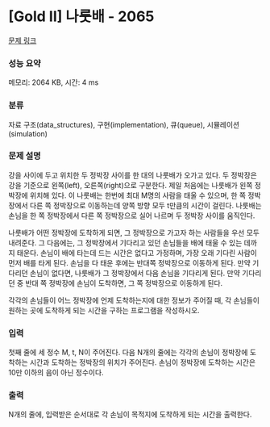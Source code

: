 # [Gold II] 나룻배 - 2065 

[문제 링크](https://www.acmicpc.net/problem/2065) 

### 성능 요약

메모리: 2064 KB, 시간: 4 ms

### 분류

자료 구조(data_structures), 구현(implementation), 큐(queue), 시뮬레이션(simulation)

### 문제 설명

<p>강을 사이에 두고 위치한 두 정박장 사이를 한 대의 나룻배가 오가고 있다. 두 정박장은 강을 기준으로 왼쪽(left), 오른쪽(right)으로 구분한다. 제일 처음에는 나룻배가 왼쪽 정박장에 위치해 있다. 이 나룻배는 한번에 최대 M명의 사람을 태울 수 있으며, 한 쪽 정박장에서 다른 쪽 정박장으로 이동하는데 양쪽 방향 모두 t만큼의 시간이 걸린다. 나룻배는 손님을 한 쪽 정박장에서 다른 쪽 정박장으로 실어 나르며 두 정박장 사이를 움직인다.</p>

<p>나룻배가 어떤 정박장에 도착하게 되면, 그 정박장으로 가고자 하는 사람들을 우선 모두 내려준다. 그 다음에는, 그 정박장에서 기다리고 있던 손님들을 배에 태울 수 있는 데까지 태운다. 손님이 배에 타는데 드는 시간은 없다고 가정하며, 가장 오래 기다린 사람이 먼저 배를 타게 된다. 손님을 다 태운 후에는 반대쪽 정박장으로 이동하게 된다. 만약 기다리던 손님이 없다면, 나룻배가 그 정박장에서 다음 손님을 기다리게 된다. 만약 기다리던 중 반대 쪽 정박장에 손님이 도착하면, 그 쪽 정박장으로 이동하게 된다.</p>

<p>각각의 손님들이 어느 정박장에 언제 도착하는지에 대한 정보가 주어질 때, 각 손님들이 원하는 곳에 도착하게 되는 시간을 구하는 프로그램을 작성하시오.</p>

### 입력 

 <p>첫째 줄에 세 정수 M, t, N이 주어진다. 다음 N개의 줄에는 각각의 손님이 정박장에 도착하는 시간과 도착하는 정박장의 위치가 주어진다. 손님이 정박장에 도착하는 시간은 10만 이하의 음이 아닌 정수이다.</p>

### 출력 

 <p>N개의 줄에, 입력받은 순서대로 각 손님이 목적지에 도착하게 되는 시간을 출력한다.</p>

